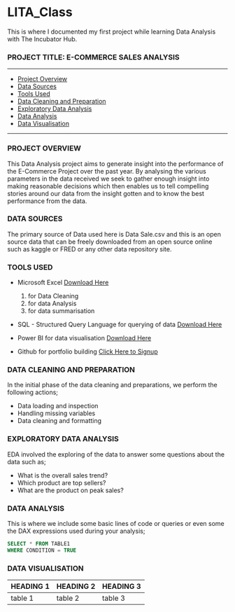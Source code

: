 # LITA_Class
This is where I documented my first project while learning Data Analysis with The Incubator Hub.

### PROJECT TITLE: E-COMMERCE SALES ANALYSIS
---

- [Project Overview](#project-overview)
- [Data Sources](#data-sources)
- [Tools Used](#tools-used)
- [Data Cleaning and Preparation](#data-cleaning-and-preparation)
- [Exploratory Data Analysis](#exploratory-data-analysis)
- [Data Analysis](#data-analysis)
- [Data Visualisation](#data-visualisation)
---

### PROJECT OVERVIEW
This Data Analysis project aims to generate insight into the performance of the E-Commerce Project over the past year. By analysing the various parameters in the data received we seek to gather enough insight into making reasonable decisions which then enables us to tell compelling stories around our data from the insight gotten and to know the best performance from the data.

### DATA SOURCES
The primary source of Data used here is Data Sale.csv and this is an open source data that can be freely downloaded from an open source online such as kaggle or FRED or any other data repository site.

### TOOLS USED
- Microsoft Excel [Download Here](https://wwww.microsoft.com) 
  1. for Data Cleaning
  2. for data Analysis
  3. for data summarisation
     
- SQL - Structured Query Language for querying of data [Download Here](https://wwww.microsoft.com) 
- Power BI for data visualisation [Download Here](https://wwww.microsoft.com) 
- Github for portfolio building [Click Here to Signup](https://wwww.github.com)


### DATA CLEANING AND PREPARATION
In the initial phase of the data cleaning and preparations, we perform the following actions;

- Data loading and inspection
- Handling missing variables
- Data cleaning and formatting

### EXPLORATORY DATA ANALYSIS
EDA involved the exploring of the data to answer some questions about the data such as;

- What is the overall sales trend?
- Which product are top sellers?
- What are the product on peak sales?

### DATA ANALYSIS
This is where we include some basic lines of code or queries or even some the DAX expressions used during your analysis;

```SQL
SELECT * FROM TABLE1
WHERE CONDITION = TRUE
```

### DATA VISUALISATION
|HEADING 1|HEADING 2|HEADING 3|
|---------|---------|---------|
|table 1|table 2|table 3|
